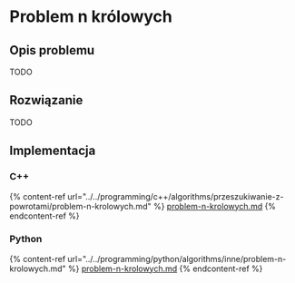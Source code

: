 # Problem n królowych

## Opis problemu

TODO

## Rozwiązanie

TODO

## Implementacja

### C++

{% content-ref url="../../programming/c++/algorithms/przeszukiwanie-z-powrotami/problem-n-krolowych.md" %}
[problem-n-krolowych.md](../../programming/c++/algorithms/przeszukiwanie-z-powrotami/problem-n-krolowych.md)
{% endcontent-ref %}

### Python

{% content-ref url="../../programming/python/algorithms/inne/problem-n-krolowych.md" %}
[problem-n-krolowych.md](../../programming/python/algorithms/inne/problem-n-krolowych.md)
{% endcontent-ref %}
